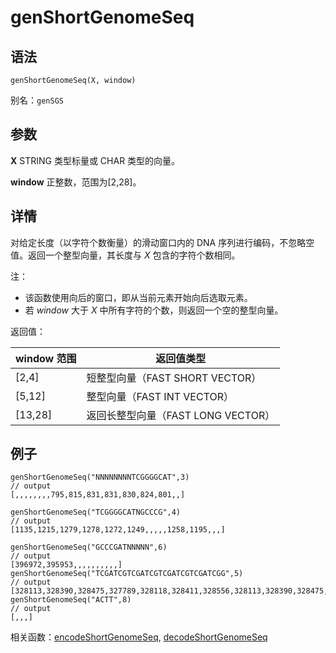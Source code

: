 # genShortGenomeSeq

## 语法

`genShortGenomeSeq(X, window)`

别名：`genSGS`

## 参数

**X** STRING 类型标量或 CHAR 类型的向量。

**window** 正整数，范围为[2,28]。

## 详情

对给定长度（以字符个数衡量）的滑动窗口内的 DNA 序列进行编码，不忽略空值。返回一个整型向量，其长度与 *X*
包含的字符个数相同。

注：

* 该函数使用向后的窗口，即从当前元素开始向后选取元素。
* 若 *window* 大于 *X*
  中所有字符的个数，则返回一个空的整型向量。

返回值：

| window 范围 | 返回值类型 |
| --- | --- |
| [2,4] | 短整型向量（FAST SHORT VECTOR） |
| [5,12] | 整型向量（FAST INT VECTOR） |
| [13,28] | 返回长整型向量（FAST LONG VECTOR） |

## 例子

```
genShortGenomeSeq("NNNNNNNNTCGGGGCAT",3)
// output
[,,,,,,,,795,815,831,831,830,824,801,,]

genShortGenomeSeq("TCGGGGCATNGCCCG",4)
// output
[1135,1215,1279,1278,1272,1249,,,,,1258,1195,,,]

genShortGenomeSeq("GCCCGATNNNNN",6)
// output
[396972,395953,,,,,,,,,,]
genShortGenomeSeq("TCGATCGTCGATCGTCGATCGTCGATCGG",5)
// output
[328113,328390,328475,327789,328118,328411,328556,328113,328390,328475,327789,328118,328411,328556,328113,328390,328475,327789,328118,328411,328556,328113,328390,328475,327791,,,,]
genShortGenomeSeq("ACTT",8)
// output
[,,,]
```

相关函数：[encodeShortGenomeSeq](../e/encodeShortGenomeSeq.md), [decodeShortGenomeSeq](../d/decodeShortGenomeSeq.md)

